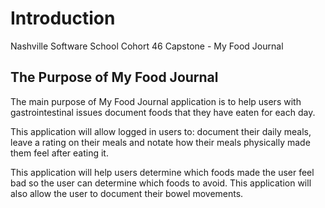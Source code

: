 # Introduction
Nashville Software School Cohort 46 Capstone - My Food Journal

## The Purpose of My Food Journal
The main purpose of My Food Journal application is to help users with gastrointestinal issues document foods that they have eaten for each day.

This application will allow logged in users to: document their daily meals, leave a rating on their meals and notate how their meals physically made them feel after eating it. 

This application will help users determine which foods made the user feel bad so the user can determine which foods to avoid. This application will also allow the user to document their bowel movements.

